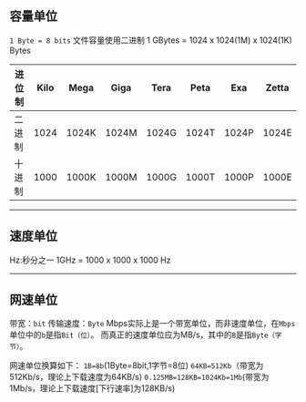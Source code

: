 ## 容量单位
`1 Byte = 8 bits`
文件容量使用二进制
1 GBytes = 1024 x 1024(1M) x 1024(1K) Bytes

|进位制|Kilo|Mega|Giga|Tera|Peta|Exa|Zetta|
|-|-|-|-|-|-|-|-|
|二进制|1024|1024K|1024M|1024G|1024T|1024P|1024E|
|十进制|1000|1000K|1000M|1000G|1000T|1000P|1000E|

***

## 速度单位
Hz:秒分之一
1GHz = 1000 x 1000 x 1000 Hz
***
## 网速单位
带宽：`bit`
传输速度：`Byte`
Mbps实际上是一个带宽单位，而非速度单位，在`Mbps`单位中的`b`是指`Bit（位）`。
而真正的速度单位应为MB/s，其中的`B`是指`Byte（字节）`。

网速单位换算如下：
`1B=8b`(1Byte=8bit,1字节=8位)
`64KB=512Kb`（带宽为512Kb/s，理论上下载速度为64KB/s)
`0.125MB=128KB=1024Kb=1Mb`(带宽为1Mb/s，理论上下载速度[下行速率]为128KB/s)







